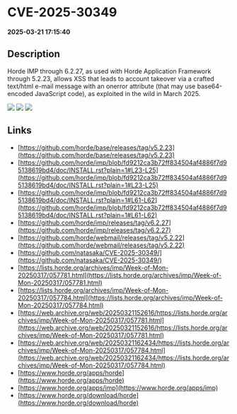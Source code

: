 # CVE-2025-30349

**2025-03-21 17:15:40**

## Description
Horde IMP through 6.2.27, as used with Horde Application Framework through 5.2.23, allows XSS that leads to account takeover via a crafted text/html e-mail message with an onerror attribute (that may use base64-encoded JavaScript code), as exploited in the wild in March 2025.

![](https://img.shields.io/static/v1?label=Score&message=7.2&color=red)
![](https://img.shields.io/static/v1?label=Severity&message=HIGH&color=red)
![](https://img.shields.io/static/v1?label=CWE&message=XSS&color=green)

## Links
- [https://github.com/horde/base/releases/tag/v5.2.23](https://github.com/horde/base/releases/tag/v5.2.23)
- [https://github.com/horde/imp/blob/fd9212ca3b72ff834504af4886f7d95138619bd4/doc/INSTALL.rst?plain=1#L23-L25](https://github.com/horde/imp/blob/fd9212ca3b72ff834504af4886f7d95138619bd4/doc/INSTALL.rst?plain=1#L23-L25)
- [https://github.com/horde/imp/blob/fd9212ca3b72ff834504af4886f7d95138619bd4/doc/INSTALL.rst?plain=1#L61-L62](https://github.com/horde/imp/blob/fd9212ca3b72ff834504af4886f7d95138619bd4/doc/INSTALL.rst?plain=1#L61-L62)
- [https://github.com/horde/imp/releases/tag/v6.2.27](https://github.com/horde/imp/releases/tag/v6.2.27)
- [https://github.com/horde/webmail/releases/tag/v5.2.22](https://github.com/horde/webmail/releases/tag/v5.2.22)
- [https://github.com/natasaka/CVE-2025-30349/](https://github.com/natasaka/CVE-2025-30349/)
- [https://lists.horde.org/archives/imp/Week-of-Mon-20250317/057781.html](https://lists.horde.org/archives/imp/Week-of-Mon-20250317/057781.html)
- [https://lists.horde.org/archives/imp/Week-of-Mon-20250317/057784.html](https://lists.horde.org/archives/imp/Week-of-Mon-20250317/057784.html)
- [https://web.archive.org/web/20250321152616/https://lists.horde.org/archives/imp/Week-of-Mon-20250317/057781.html](https://web.archive.org/web/20250321152616/https://lists.horde.org/archives/imp/Week-of-Mon-20250317/057781.html)
- [https://web.archive.org/web/20250321162434/https://lists.horde.org/archives/imp/Week-of-Mon-20250317/057784.html](https://web.archive.org/web/20250321162434/https://lists.horde.org/archives/imp/Week-of-Mon-20250317/057784.html)
- [https://www.horde.org/apps/horde](https://www.horde.org/apps/horde)
- [https://www.horde.org/apps/imp](https://www.horde.org/apps/imp)
- [https://www.horde.org/download/horde](https://www.horde.org/download/horde)
